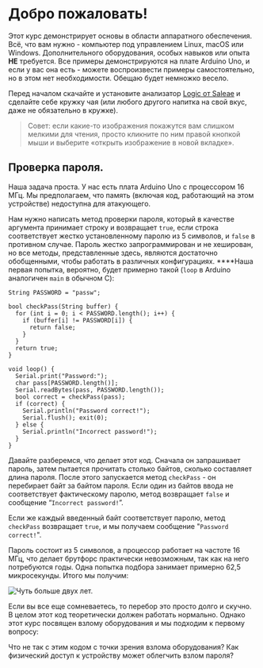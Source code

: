 # Добро пожаловать!

Этот курс демонстрирует основы в области аппаратного обеспечения. Всё, что вам нужно - компьютер под управлением Linux, macOS или Windows. Дополнительного оборудования, особых навыков или опыта **НЕ** требуется. Все примеры демонстрируются на плате Arduino Uno, и если у вас она есть - можете воспроизвести примеры самостоятельно, но в этом нет необходимости. Обещаю будет немножко весело.

Перед началом скачайте и установите анализатор [Logic от Saleae](https://www.saleae.com/downloads/) и сделайте себе кружку чая \(или любого другого напитка на свой вкус, даже не обязательно в кружке\).

> Совет: если какие-то изображения покажутся вам слишком мелкими для чтения, просто кликните по ним правой кнопкой мыши и выберите «открыть изображение в новой вкладке».

## **Проверка пароля.**

Наша задача проста. У нас есть плата Arduino Uno с процессором 16 МГц. Мы предполагаем, что память \(включая код, работающий на этом устройстве\) недоступна для атакующего.

Нам нужно написать метод проверки пароля, который в качестве аргумента принимает строку и возвращает `true`, если строка соответствует жестко установленному паролю из 5 символов, и `false` в противном случае. Пароль жестко запрограммирован и не хеширован, но все методы, представленные здесь, являются достаточно обобщенными, чтобы работать в различных конфигурациях. ****Наша первая попытка, вероятно, будет примерно такой \(`loop` в Arduino аналогичен `main` в обычном C\):

```text
String PASSWORD = "passw";

bool checkPass(String buffer) {
  for (int i = 0; i < PASSWORD.length(); i++) {
    if (buffer[i] != PASSWORD[i]) {
      return false;
    }
  }
  return true;
}

void loop() {
  Serial.print("Password:");
  char pass[PASSWORD.length()];
  Serial.readBytes(pass, PASSWORD.length());
  bool correct = checkPass(pass);
  if (correct) {
    Serial.println("Password correct!");
    Serial.flush(); exit(0);
  } else {
    Serial.println("Incorrect password!");
  }
}
```

Давайте разберемся, что делает этот код. Сначала он запрашивает пароль, затем пытается прочитать столько байтов, сколько составляет длина пароля. После этого запускается метод `checkPass` - он перебирает байт за байтом пароля. Если один из байтов ввода не соответствует фактическому паролю, метод возвращает `false` и сообщение “`Incorrect password!`”.

Если же каждый введенный байт соответствует паролю, метод `checkPass` возвращает `true`, и мы получаем сообщение "`Password correct!`".

Пароль состоит из 5 символов, а процессор работает на частоте 16 МГц, что делает брутфорс практически невозможным, так как на него потребуются годы. Одна попытка подбора занимает примерно 62,5 микросекунды. Итого мы получим:

![&#x427;&#x443;&#x442;&#x44C; &#x431;&#x43E;&#x43B;&#x44C;&#x448;&#x435; &#x434;&#x432;&#x443;&#x445; &#x43B;&#x435;&#x442;.](https://render.githubusercontent.com/render/math?math=256^5\times%2062.5\mu%20s%20=%2068,719,476.7s%20=%202.17%20years)

Если вы все еще сомневаетесь, то перебор это просто долго и скучно. В целом этот код теоретически должен работать нормально. Однако этот курс посвящен взлому оборудования и мы подходим к первому вопросу:

Что не так с этим кодом с точки зрения взлома оборудования? Как физический доступ к устройству может облегчить взлом пароля?

